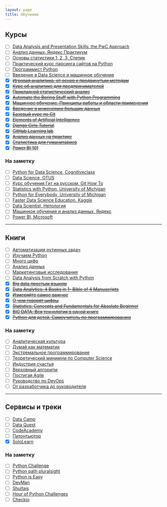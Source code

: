```yaml
---
layout: page
title: Обучение
---
```


## Курсы 
- [ ] [Data Analysis and Presentation Skills: the PwC Approach](https://www.coursera.org/specializations/pwc-analytics)
- [ ] [Анализ данных. Яндекс Практикум](https://praktikum.yandex.ru/data-analyst/)
- [ ] [Основы статистики 1, 2, 3, Степик](https://stepik.org/course/76)
- [ ] [Практический курс парсинга сайтов на Python](https://p-notes.ru/)
- [ ] [Программист Python](https://geekbrains.ru/professions/python_developer)
- [ ] [Введение в Data Science и машинное обучение](https://stepik.org/course/4852)
- [x] [~~Игровая аналитика, от основ к продвинутым методам~~](https://edu.devtodev.com/online-course/game-analytics-basics-rus/)
- [x] [~~Курс об аналитике для предпринимателей~~](http://smysl.io/courses/data-1/)
- [x] [~~Прикладной статистический анализ~~](https://openedu.ru/course/hse/STATAN/)
- [x] [~~Automate the Boring Stuff with Python Programming~~](https://www.udemy.com/automate)
- [x] [~~Машинное обучение. Принципы работы и области применения~~](https://postnauka.ru/courses/74896)
- [x] [~~Введение в инженерию больших данных~~](https://openedu.ru/course/misis/ABD/)
- [x] [~~Базовый курс по Git~~](https://www.youtube.com/playlist?list=PLIU76b8Cjem5B3sufBJ_KFTpKkMEvaTQR)
- [x] [~~Elements of Artificial Intelligence~~](https://course.elementsofai.com/)
- [x] [~~Django Girls Tutorial~~](https://tutorial.djangogirls.org/ru/)
- [x] [~~GitHab Learning lab~~](https://lab.github.com/courses)
- [x] [~~Анализ данных на практике~~](https://openedu.ru/course/mipt/DATA_AN/)
- [x] [~~Статистика для гуманитариев~~](https://openedu.ru/course/tgu/Stat/)
- [x] [~~Power BI 101~~](https://docs.microsoft.com/ru-ru/learn/paths/create-use-analytics-reports-power-bi/)

### На заметку
- [ ] [Python for Data Science, Cognitiveclass](https://cognitiveclass.ai/learn/data-science-with-python/)
- [ ] [Data Science, OTUS](https://otus.ru/lessons/data-scientist/)
- [ ] [Курс обучения Гит на русском, Git How To](https://githowto.com/ru)
- [ ] [Statistics with Python, University of Michigan](https://www.coursera.org/specializations/statistics-with-python)
- [ ] [Python for Everybody, University of Michigan](https://www.coursera.org/specializations/python)
- [ ] [Faster Data Science Education, Kaggle](https://www.kaggle.com/learn/overview)
- [ ] [Data Scientist, Нетология](https://netology.ru/programs/data-scientist)
- [ ] [Машинное обучение и анализ данных, Яндекс](https://www.coursera.org/specializations/machine-learning-data-analysis)
- [ ] [Power BI, Microsoft](https://docs.microsoft.com/ru-ru/power-bi/guided-learning/)

---

## Книги 
- [ ] [Автоматизация рутинных задач](https://www.ozon.ru/context/detail/id/137673590/)
- [ ] [Изучаем Python](https://www.ozon.ru/context/detail/id/138132785/)
- [ ] [Много цифр](https://www.ozon.ru/context/detail/id/34806852/)
- [ ] [Анализ данных](https://biblio-online.ru/book/analiz-dannyh-432178)
- [ ] [Маркетинговые исследования](https://biblio-online.ru/book/marketingovye-issledovaniya-426419)
- [ ] [Data Analysis from Scratch with Python](https://www.amazon.com/Data-Analysis-Scratch-Python-Visualization-ebook/dp/B07GFQCKNR)
- [x] [~~Big data простым языком~~](https://www.litres.ru/aleksey-blagirev/big-data-prostym-yazykom/)
- [x] [~~Data Analytics: 4 Books in 1- Bible of 4 Manuscripts~~](https://www.amazon.com/gp/product/B07D3RJB2W)
- [x] [~~Измеряйте самое важное~~](https://www.litres.ru/dzhon-dorr/izmeryayte-samoe-vazhnoe-kak-google-intel-i-drugie-kompanii-dob/)
- [x] [~~О чем говорят цифры~~](https://www.litres.ru/kim-ho/o-chem-govoryat-cifry-kak-ponimat-i-ispolzovat-dannye/)
- [x] [~~Statistics: Concepts and Fundamentals for Absolute Beginner~~](https://www.amazon.com/gp/product/B07HW1HR3T)
- [x] [~~BIG DATA. Вся технология в одной книге~~](https://www.litres.ru/andreas-vaygend/big-data-vsya-tehnologiya-v-odnoy-knige/)
- [x] [~~Python для детей. Самоучитель по программированию~~](https://www.ozon.ru/context/detail/id/140025249/)

### На заметку
- [ ] [Аналитическая культура](https://www.litres.ru/karl-anderson-11438349/analiticheskaya-kultura-ot-sbora-dannyh-do-biznes-rezultatov/)
- [ ] [Думай как математик](https://www.litres.ru/barbara-oakli/dumay-kak-matematik-kak-reshat-lubye-zadachi-bystree-i-effektivnee/)
- [ ] [Экстремальное программирование](https://www.litres.ru/kent-bek/ekstremalnoe-programmirovanie-razrabotka-cherez-testirovanie/)
- [ ] [Теоретический минимум по Computer Science](https://www.litres.ru/vladston-ferreyra-fi/teoreticheskiy-minimum-po-computer-science-v-34946144/)
- [ ] [Индустрия счастья](https://www.litres.ru/uilyam-devis/industriya-schastya-kak-big-data-i-novye-tehnologii-pomogaut-dobavit-emociu-v-tovary-i-uslugi/)
- [ ] [Верховный алгоритм](https://www.litres.ru/pedro-domingos/verhovnyy-algoritm-kak-mashinnoe-obuchenie-izmenit-nash-mir/)
- [ ] [Постигая Agile](https://www.litres.ru/dzhennifer-grin/postigaya-agile/)
- [ ] [Руководство по DevOps](https://www.litres.ru/dzhez-hambl/rukovodstvo-po-devops-kak-dobitsya-gibkosti-nadezhnosti-i-bezo/)
- [ ] [От разработчика до руководителя](https://www.litres.ru/kamil-furne/ot-razrabotchika-do-rukovoditelya-menedzhment-dlya-it-speciali/)

---

## Сервисы и треки 
- [ ] [Data Camp](https://www.datacamp.com/)
- [ ] [Data Quest](https://www.dataquest.io/)
- [ ] [CodeAcademy](https://www.codecademy.com/)
- [ ] [Питонтьютор](http://pythontutor.ru)
- [x] [SoloLearn](https://www.sololearn.com/)

### На заметку
- [ ] [Python Challenge](http://www.pythonchallenge.com/)
- [ ] [Python path pluralsight](https://www.pluralsight.com/)
- [ ] [Python is Easy](https://pirple.thinkific.com/courses/python-is-easy)
- [ ] [DevMan](dvmn.org/modules/)
- [ ] [Shultais](https://shultais.education/courses/python-3)
- [ ] [Hour of Python Challenges](https://hourofpython.com/)
- [ ] [Checkio](https://py.checkio.org/)
